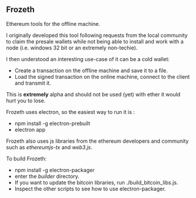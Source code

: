 ## Frozeth

Ethereum tools for the offline machine.

I originally developed this tool following requests from the local community to claim the presale wallets while not being able to install and work with a node (i.e. windows 32 bit or an extremely non-techie).

I then understood an interesting use-case of it can be a cold wallet:
- Create a transaction on the offline machine and save it to a file.
- Load the signed transaction on the online machine, connect to the client and transmit it.

This is **extremely** alpha and should not be used (yet) with ether it would hurt you to lose.

Frozeth uses electron, so the easiest way to run it is :
- npm install -g electron-prebuilt
- electron app

Frozeth also uses js libraries from the ethereum developers and community such as *ethereumjs-tx* and *web3.js*.

To build Frozeth: 
- npm install -g electron-packager
- enter the *builder* directory.
- If you want to update the bitcoin libraries, run ./build_bitcoin_libs.js.
- Inspect the other scripts to see how to use electron-packager.
